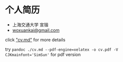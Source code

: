 #   个人简历
*   上海交通大学 宣锴
*   <woxuankai@gmail.com>

click ["cv.md"](https://github.com/woxuankai/about_me/blob/master/cv.md) for more details

try `pandoc ./cv.md --pdf-engine=xelatex -o cv.pdf -V CJKmainfont='SimSun'` for pdf version
